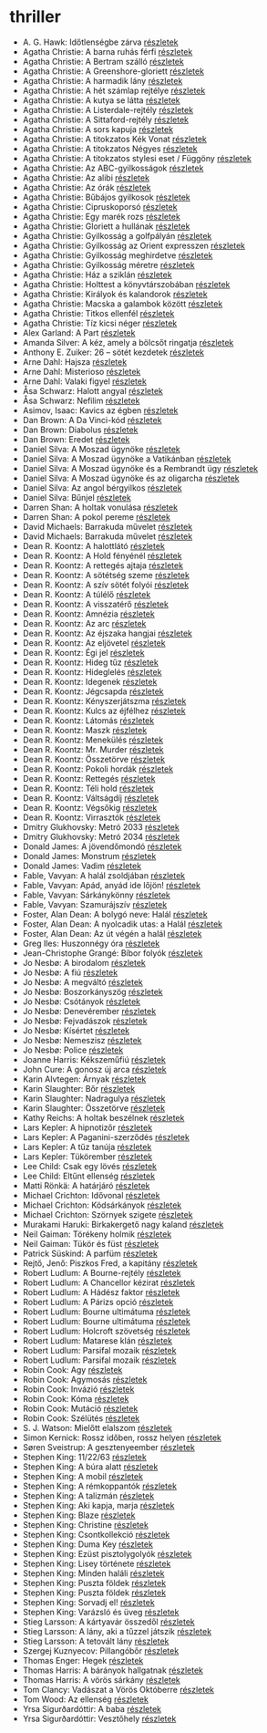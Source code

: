 # thriller

- A. G. Hawk: Időtlenségbe zárva [részletek](../_details/A.%20G.%20Hawk.md#id_949)
- Agatha Christie: A barna ruhás férfi [részletek](../_details/Agatha%20Christie.md#id_1745)
- Agatha Christie: A Bertram szálló [részletek](../_details/Agatha%20Christie.md#id_1746)
- Agatha Christie: A Greenshore-gloriett [részletek](../_details/Agatha%20Christie.md#id_1762)
- Agatha Christie: A harmadik lány [részletek](../_details/Agatha%20Christie.md#id_1786)
- Agatha Christie: A hét számlap rejtélye [részletek](../_details/Agatha%20Christie.md#id_1748)
- Agatha Christie: A kutya se látta [részletek](../_details/Agatha%20Christie.md#id_1751)
- Agatha Christie: A Listerdale-rejtély [részletek](../_details/Agatha%20Christie.md#id_1753)
- Agatha Christie: A Sittaford-rejtély [részletek](../_details/Agatha%20Christie.md#id_1754)
- Agatha Christie: A sors kapuja [részletek](../_details/Agatha%20Christie.md#id_1755)
- Agatha Christie: A titokzatos Kék Vonat [részletek](../_details/Agatha%20Christie.md#id_1757)
- Agatha Christie: A titokzatos Négyes [részletek](../_details/Agatha%20Christie.md#id_238)
- Agatha Christie: A titokzatos stylesi eset / Függöny [részletek](../_details/Agatha%20Christie.md#id_1758)
- Agatha Christie: Az ABC-gyilkosságok [részletek](../_details/Agatha%20Christie.md#id_1764)
- Agatha Christie: Az alibi [részletek](../_details/Agatha%20Christie.md#id_1765)
- Agatha Christie: Az órák [részletek](../_details/Agatha%20Christie.md#id_1768)
- Agatha Christie: Bűbájos gyilkosok [részletek](../_details/Agatha%20Christie.md#id_1771)
- Agatha Christie: Cipruskoporsó [részletek](../_details/Agatha%20Christie.md#id_1772)
- Agatha Christie: Egy marék rozs [részletek](../_details/Agatha%20Christie.md#id_1773)
- Agatha Christie: Gloriett a hullának [részletek](../_details/Agatha%20Christie.md#id_1777)
- Agatha Christie: Gyilkosság a golfpályán [részletek](../_details/Agatha%20Christie.md#id_1781)
- Agatha Christie: Gyilkosság az Orient expresszen [részletek](../_details/Agatha%20Christie.md#id_1782)
- Agatha Christie: Gyilkosság meghirdetve [részletek](../_details/Agatha%20Christie.md#id_1783)
- Agatha Christie: Gyilkosság méretre [részletek](../_details/Agatha%20Christie.md#id_1784)
- Agatha Christie: Ház a sziklán [részletek](../_details/Agatha%20Christie.md#id_1790)
- Agatha Christie: Holttest a könyvtárszobában [részletek](../_details/Agatha%20Christie.md#id_1791)
- Agatha Christie: Királyok és kalandorok [részletek](../_details/Agatha%20Christie.md#id_1793)
- Agatha Christie: Macska a galambok között [részletek](../_details/Agatha%20Christie.md#id_1795)
- Agatha Christie: Titkos ellenfél [részletek](../_details/Agatha%20Christie.md#id_1756)
- Agatha Christie: Tíz kicsi néger [részletek](../_details/Agatha%20Christie.md#id_79)
- Alex Garland: A Part [részletek](../_details/Alex%20Garland.md#id_1269)
- Amanda Silver: A kéz, amely a bölcsőt ringatja [részletek](../_details/Amanda%20Silver.md#id_952)
- Anthony E. Zuiker: 26 – sötét kezdetek [részletek](../_details/Anthony%20E.%20Zuiker.md#id_666)
- Arne Dahl: Hajsza [részletek](../_details/Arne%20Dahl.md#id_1666)
- Arne Dahl: Misterioso [részletek](../_details/Arne%20Dahl.md#id_1667)
- Arne Dahl: Valaki figyel [részletek](../_details/Arne%20Dahl.md#id_1664)
- Åsa Schwarz: Halott angyal [részletek](../_details/%C3%85sa%20Schwarz.md#id_684)
- Åsa Schwarz: Nefilim [részletek](../_details/%C3%85sa%20Schwarz.md#id_683)
- Asimov, Isaac: Kavics az égben [részletek](../_details/Asimov%2C%20Isaac.md#id_1177)
- Dan Brown: A Da Vinci-kód [részletek](../_details/Dan%20Brown.md#id_1642)
- Dan Brown: Diabolus [részletek](../_details/Dan%20Brown.md#id_1636)
- Dan Brown: Eredet [részletek](../_details/Dan%20Brown.md#id_1669)
- Daniel Silva: A Moszad ügynöke [részletek](../_details/Daniel%20Silva.md#id_810)
- Daniel Silva: A Moszad ügynöke a Vatikánban [részletek](../_details/Daniel%20Silva.md#id_811)
- Daniel Silva: A Moszad ügynöke és a Rembrandt ügy [részletek](../_details/Daniel%20Silva.md#id_812)
- Daniel Silva: A Moszad ügynöke és az oligarcha [részletek](../_details/Daniel%20Silva.md#id_813)
- Daniel Silva: Az angol bérgyilkos [részletek](../_details/Daniel%20Silva.md#id_819)
- Daniel Silva: Bűnjel [részletek](../_details/Daniel%20Silva.md#id_816)
- Darren Shan: A holtak vonulása [részletek](../_details/Darren%20Shan.md#id_277)
- Darren Shan: A pokol pereme [részletek](../_details/Darren%20Shan.md#id_278)
- David Michaels: Barrakuda művelet [részletek](../_details/David%20Michaels.md#id_1450)
- David Michaels: Barrakuda művelet [részletek](../_details/David%20Michaels.md#id_720)
- Dean R. Koontz: A halottlátó [részletek](../_details/Dean%20R.%20Koontz.md#id_1069)
- Dean R. Koontz: A Hold fényénél [részletek](../_details/Dean%20R.%20Koontz.md#id_1074)
- Dean R. Koontz: A rettegés ajtaja [részletek](../_details/Dean%20R.%20Koontz.md#id_1087)
- Dean R. Koontz: A sötétség szeme [részletek](../_details/Dean%20R.%20Koontz.md#id_1100)
- Dean R. Koontz: A szív sötét folyói [részletek](../_details/Dean%20R.%20Koontz.md#id_1098)
- Dean R. Koontz: A túlélő [részletek](../_details/Dean%20R.%20Koontz.md#id_1097)
- Dean R. Koontz: A visszatérő [részletek](../_details/Dean%20R.%20Koontz.md#id_1095)
- Dean R. Koontz: Amnézia [részletek](../_details/Dean%20R.%20Koontz.md#id_1094)
- Dean R. Koontz: Az arc [részletek](../_details/Dean%20R.%20Koontz.md#id_1093)
- Dean R. Koontz: Az éjszaka hangjai [részletek](../_details/Dean%20R.%20Koontz.md#id_1092)
- Dean R. Koontz: Az eljövetel [részletek](../_details/Dean%20R.%20Koontz.md#id_1091)
- Dean R. Koontz: Égi jel [részletek](../_details/Dean%20R.%20Koontz.md#id_1090)
- Dean R. Koontz: Hideg tűz [részletek](../_details/Dean%20R.%20Koontz.md#id_1089)
- Dean R. Koontz: Hideglelés [részletek](../_details/Dean%20R.%20Koontz.md#id_1085)
- Dean R. Koontz: Idegenek [részletek](../_details/Dean%20R.%20Koontz.md#id_1086)
- Dean R. Koontz: Jégcsapda [részletek](../_details/Dean%20R.%20Koontz.md#id_1083)
- Dean R. Koontz: Kényszerjátszma [részletek](../_details/Dean%20R.%20Koontz.md#id_1084)
- Dean R. Koontz: Kulcs az éjfélhez [részletek](../_details/Dean%20R.%20Koontz.md#id_1082)
- Dean R. Koontz: Látomás [részletek](../_details/Dean%20R.%20Koontz.md#id_1081)
- Dean R. Koontz: Maszk [részletek](../_details/Dean%20R.%20Koontz.md#id_1101)
- Dean R. Koontz: Menekülés [részletek](../_details/Dean%20R.%20Koontz.md#id_1080)
- Dean R. Koontz: Mr. Murder [részletek](../_details/Dean%20R.%20Koontz.md#id_1079)
- Dean R. Koontz: Összetörve [részletek](../_details/Dean%20R.%20Koontz.md#id_1078)
- Dean R. Koontz: Pokoli hordák [részletek](../_details/Dean%20R.%20Koontz.md#id_1077)
- Dean R. Koontz: Rettegés [részletek](../_details/Dean%20R.%20Koontz.md#id_1076)
- Dean R. Koontz: Téli hold [részletek](../_details/Dean%20R.%20Koontz.md#id_1075)
- Dean R. Koontz: Váltságdíj [részletek](../_details/Dean%20R.%20Koontz.md#id_1072)
- Dean R. Koontz: Végsőkig [részletek](../_details/Dean%20R.%20Koontz.md#id_1071)
- Dean R. Koontz: Virrasztók [részletek](../_details/Dean%20R.%20Koontz.md#id_1070)
- Dmitry Glukhovsky: Metró 2033 [részletek](../_details/Dmitry%20Glukhovsky.md#id_482)
- Dmitry Glukhovsky: Metró 2034 [részletek](../_details/Dmitry%20Glukhovsky.md#id_355)
- Donald James: A jövendőmondó [részletek](../_details/Donald%20James.md#id_653)
- Donald James: Monstrum [részletek](../_details/Donald%20James.md#id_654)
- Donald James: Vadim [részletek](../_details/Donald%20James.md#id_655)
- Fable, Vavyan: A halál zsoldjában [részletek](../_details/Fable%2C%20Vavyan.md#id_701)
- Fable, Vavyan: Apád, anyád ide lőjön! [részletek](../_details/Fable%2C%20Vavyan.md#id_179)
- Fable, Vavyan: Sárkánykönny [részletek](../_details/Fable%2C%20Vavyan.md#id_1160)
- Fable, Vavyan: Szamurájszív [részletek](../_details/Fable%2C%20Vavyan.md#id_1014)
- Foster, Alan Dean: A bolygó neve: Halál [részletek](../_details/Foster%2C%20Alan%20Dean.md#id_650)
- Foster, Alan Dean: A nyolcadik utas: a Halál [részletek](../_details/Foster%2C%20Alan%20Dean.md#id_649)
- Foster, Alan Dean: Az út végén a halál [részletek](../_details/Foster%2C%20Alan%20Dean.md#id_652)
- Greg Iles: Huszonnégy óra [részletek](../_details/Greg%20Iles.md#id_780)
- Jean-Christophe Grangé: Bíbor folyók [részletek](../_details/Jean-Christophe%20Grang%C3%A9.md#id_621)
- Jo Nesbø: A birodalom [részletek](../_details/Jo%20Nesb%C3%B8.md#id_1735)
- Jo Nesbø: A fiú [részletek](../_details/Jo%20Nesb%C3%B8.md#id_1741)
- Jo Nesbø: A megváltó [részletek](../_details/Jo%20Nesb%C3%B8.md#id_592)
- Jo Nesbø: Boszorkányszög [részletek](../_details/Jo%20Nesb%C3%B8.md#id_412)
- Jo Nesbø: Csótányok [részletek](../_details/Jo%20Nesb%C3%B8.md#id_577)
- Jo Nesbø: Denevérember [részletek](../_details/Jo%20Nesb%C3%B8.md#id_581)
- Jo Nesbø: Fejvadászok [részletek](../_details/Jo%20Nesb%C3%B8.md#id_411)
- Jo Nesbø: Kísértet [részletek](../_details/Jo%20Nesb%C3%B8.md#id_591)
- Jo Nesbø: Nemeszisz [részletek](../_details/Jo%20Nesb%C3%B8.md#id_410)
- Jo Nesbø: Police [részletek](../_details/Jo%20Nesb%C3%B8.md#id_578)
- Joanne Harris: Kékszeműfiú [részletek](../_details/Joanne%20Harris.md#id_1117)
- John Cure: A gonosz új arca [részletek](../_details/John%20Cure.md#id_956)
- Karin Alvtegen: Árnyak [részletek](../_details/Karin%20Alvtegen.md#id_676)
- Karin Slaughter: Bőr [részletek](../_details/Karin%20Slaughter.md#id_599)
- Karin Slaughter: Nadragulya [részletek](../_details/Karin%20Slaughter.md#id_788)
- Karin Slaughter: Összetörve [részletek](../_details/Karin%20Slaughter.md#id_1488)
- Kathy Reichs: A holtak beszélnek [részletek](../_details/Kathy%20Reichs.md#id_157)
- Lars Kepler: A hipnotizőr [részletek](../_details/Lars%20Kepler.md#id_1681)
- Lars Kepler: A Paganini-szerződés [részletek](../_details/Lars%20Kepler.md#id_674)
- Lars Kepler: A tűz tanúja [részletek](../_details/Lars%20Kepler.md#id_1677)
- Lars Kepler: Tükörember [részletek](../_details/Lars%20Kepler.md#id_1682)
- Lee Child: Csak egy lövés [részletek](../_details/Lee%20Child.md#id_392)
- Lee Child: Eltűnt ellenség [részletek](../_details/Lee%20Child.md#id_1206)
- Matti Rönkä: A határjáró [részletek](../_details/Matti%20R%C3%B6nk%C3%A4.md#id_671)
- Michael Crichton: Idővonal [részletek](../_details/Michael%20Crichton.md#id_754)
- Michael Crichton: Ködsárkányok [részletek](../_details/Michael%20Crichton.md#id_755)
- Michael Crichton: Szörnyek szigete [részletek](../_details/Michael%20Crichton.md#id_760)
- Murakami Haruki: Birkakergető nagy kaland [részletek](../_details/Murakami%20Haruki.md#id_526)
- Neil Gaiman: Törékeny holmik [részletek](../_details/Neil%20Gaiman.md#id_1436)
- Neil Gaiman: Tükör és füst [részletek](../_details/Neil%20Gaiman.md#id_1434)
- Patrick Süskind: A parfüm [részletek](../_details/Patrick%20S%C3%BCskind.md#id_408)
- Rejtő, Jenő: Piszkos Fred, a kapitány [részletek](../_details/Rejt%C5%91%2C%20Jen%C5%91.md#id_149)
- Robert Ludlum: A Bourne-rejtély [részletek](../_details/Robert%20Ludlum.md#id_30)
- Robert Ludlum: A Chancellor kézirat [részletek](../_details/Robert%20Ludlum.md#id_801)
- Robert Ludlum: A Hádész faktor [részletek](../_details/Robert%20Ludlum.md#id_33)
- Robert Ludlum: A Párizs opció [részletek](../_details/Robert%20Ludlum.md#id_37)
- Robert Ludlum: Bourne ultimátuma [részletek](../_details/Robert%20Ludlum.md#id_31)
- Robert Ludlum: Bourne ultimátuma [részletek](../_details/Robert%20Ludlum.md#id_32)
- Robert Ludlum: Holcroft szövetség [részletek](../_details/Robert%20Ludlum.md#id_34)
- Robert Ludlum: Matarese klán [részletek](../_details/Robert%20Ludlum.md#id_35)
- Robert Ludlum: Parsifal mozaik [részletek](../_details/Robert%20Ludlum.md#id_41)
- Robert Ludlum: Parsifal mozaik [részletek](../_details/Robert%20Ludlum.md#id_42)
- Robin Cook: Agy [részletek](../_details/Robin%20Cook.md#id_85)
- Robin Cook: Agymosás [részletek](../_details/Robin%20Cook.md#id_86)
- Robin Cook: Invázió [részletek](../_details/Robin%20Cook.md#id_92)
- Robin Cook: Kóma [részletek](../_details/Robin%20Cook.md#id_94)
- Robin Cook: Mutáció [részletek](../_details/Robin%20Cook.md#id_98)
- Robin Cook: Szélütés [részletek](../_details/Robin%20Cook.md#id_100)
- S. J. Watson: Mielőtt elalszom [részletek](../_details/S.%20J.%20Watson.md#id_994)
- Simon Kernick: Rossz időben, rossz helyen [részletek](../_details/Simon%20Kernick.md#id_1006)
- Søren Sveistrup: A gesztenyeember [részletek](../_details/S%C3%B8ren%20Sveistrup.md#id_1490)
- Stephen King: 11/22/63 [részletek](../_details/Stephen%20King.md#id_523)
- Stephen King: A búra alatt [részletek](../_details/Stephen%20King.md#id_557)
- Stephen King: A mobil [részletek](../_details/Stephen%20King.md#id_548)
- Stephen King: A rémkoppantók [részletek](../_details/Stephen%20King.md#id_535)
- Stephen King: A talizmán [részletek](../_details/Stephen%20King.md#id_549)
- Stephen King: Aki kapja, marja [részletek](../_details/Stephen%20King.md#id_931)
- Stephen King: Blaze [részletek](../_details/Stephen%20King.md#id_550)
- Stephen King: Christine [részletek](../_details/Stephen%20King.md#id_551)
- Stephen King: Csontkollekció [részletek](../_details/Stephen%20King.md#id_571)
- Stephen King: Duma Key [részletek](../_details/Stephen%20King.md#id_554)
- Stephen King: Ezüst pisztolygolyók [részletek](../_details/Stephen%20King.md#id_572)
- Stephen King: Lisey története [részletek](../_details/Stephen%20King.md#id_546)
- Stephen King: Minden haláli [részletek](../_details/Stephen%20King.md#id_573)
- Stephen King: Puszta földek [részletek](../_details/Stephen%20King.md#id_545)
- Stephen King: Puszta földek [részletek](../_details/Stephen%20King.md#id_845)
- Stephen King: Sorvadj el! [részletek](../_details/Stephen%20King.md#id_469)
- Stephen King: Varázsló és üveg [részletek](../_details/Stephen%20King.md#id_846)
- Stieg Larsson: A kártyavár összedől [részletek](../_details/Stieg%20Larsson.md#id_27)
- Stieg Larsson: A lány, aki a tűzzel játszik [részletek](../_details/Stieg%20Larsson.md#id_26)
- Stieg Larsson: A tetovált lány [részletek](../_details/Stieg%20Larsson.md#id_29)
- Szergej Kuznyecov: Pillangóbőr [részletek](../_details/Szergej%20Kuznyecov.md#id_527)
- Thomas Enger: Hegek [részletek](../_details/Thomas%20Enger.md#id_617)
- Thomas Harris: A bárányok hallgatnak [részletek](../_details/Thomas%20Harris.md#id_1032)
- Thomas Harris: A vörös sárkány [részletek](../_details/Thomas%20Harris.md#id_1031)
- Tom Clancy: Vadászat a Vörös Októberre [részletek](../_details/Tom%20Clancy.md#id_1030)
- Tom Wood: Az ellenség [részletek](../_details/Tom%20Wood.md#id_1011)
- Yrsa Sigurðardóttir: A baba [részletek](../_details/Yrsa%20Sigur%C3%B0ard%C3%B3ttir.md#id_1729)
- Yrsa Sigurðardóttir: Vesztőhely [részletek](../_details/Yrsa%20Sigur%C3%B0ard%C3%B3ttir.md#id_1733)